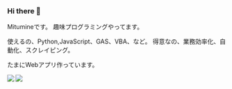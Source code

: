 ### Hi there 👋

Mitumineです。
趣味プログラミングやってます。

使えるの、Python,JavaScript、GAS、VBA、など。
得意なの、業務効率化、自動化、スクレイピング。

たまにWebアプリ作っています。

<a href="https://github.com/anuraghazra/github-readme-stats">
  <img align="left" src="https://github-readme-stats.vercel.app/api?username=Mitumine&count_private=true&show_icons=true" />
</a>

<a href="https://github.com/anuraghazra/github-readme-stats">
  <img align="left" src="https://github-readme-stats.vercel.app/api/top-langs/?username=Mitumine&langs_count=8" />
</a>
